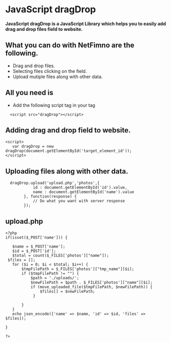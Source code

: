 # JavaScript dragDrop

__JavaScript dragDrop is a JavaScript Library which helps you to easily add drag and drop files field to website.__

 ## What you can do with NetFimno are the following.
* Drag and drop files.
* Selecting files clicking on the field.
* Upload mutiple files along with other data.

 ## All you need is

  * Add the following script tag in your <head> tag
```
  <script src="dragDrop"></script>
```
   


 ## Adding drag and drop field to website.

 ```
 <script>
    var dragDrop = new dragDrop(document.getElementById('target_element_id'));
 </script>
 ```
 
 ## Uploading files along with other data.

```
  dragDrop.upload('upload.php','photos',{
			id : document.getElementById('id').value,
			name : document.getElementById('name').value
		}, function(response) {
			// Do what you want with server response
		});

```
 
 ## upload.php
 
 ```
<?php 
if(isset($_POST['name'])) {

	$name = $_POST['name'];
	$id = $_POST['id'];
	$total = count($_FILES['photos']["name"]);
  $files = [];
    for ($i = 0; $i < $total; $i++) {
        $tmpFilePath = $_FILES['photos']["tmp_name"][$i];
        if ($tmpFilePath != "") {
            $path = './uploads/';
            $newFilePath = $path . $_FILES['photos']["name"][$i];
            if (move_uploaded_file($tmpFilePath, $newFilePath)) {
                $files[] = $newFilePath;
             }
            
        }
    }
	echo json_encode(['name' => $name, 'id' => $id, 'files' => $files]);

}

?>
 ```
 


 

